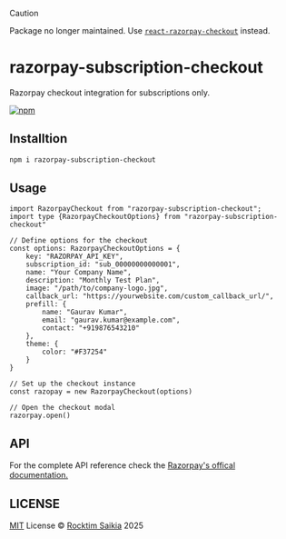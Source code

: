 > [!CAUTION]
> Package no longer maintained. Use [`react-razorpay-checkout`](https://github.com/rocktimsaikia/react-razorpay-checkout) instead.

# razorpay-subscription-checkout

Razorpay checkout integration for subscriptions only.

[![npm](https://img.shields.io/npm/v/razorpay-subscription-checkout?color=bright)](https://npmjs.com/package/razorpay-subscription-checkout)

## Installtion

```sh
npm i razorpay-subscription-checkout
```

## Usage

```tsx
import RazorpayCheckout from "razorpay-subscription-checkout";
import type {RazorpayCheckoutOptions} from "razorpay-subscription-checkout"

// Define options for the checkout
const options: RazorpayCheckoutOptions = {
	key: "RAZORPAY_API_KEY",
	subscription_id: "sub_00000000000001",
	name: "Your Company Name",
	description: "Monthly Test Plan",
	image: "/path/to/company-logo.jpg",
	callback_url: "https://yourwebsite.com/custom_callback_url/",
	prefill: {
		name: "Gaurav Kumar",
		email: "gaurav.kumar@example.com",
		contact: "+919876543210"
	},
	theme: {
		color: "#F37254"
	}
}

// Set up the checkout instance
const razopay = new RazorpayCheckout(options)

// Open the checkout modal
razorpay.open()
```

## API
For the complete API reference check the [Razorpay's offical documentation.](https://razorpay.com/docs/payments/payment-gateway/web-integration/standard/integration-steps#123-checkout-options)


## LICENSE

[MIT](./LICENSE) License &copy; [Rocktim Saikia](https://rocktimsaikia.dev) 2025
